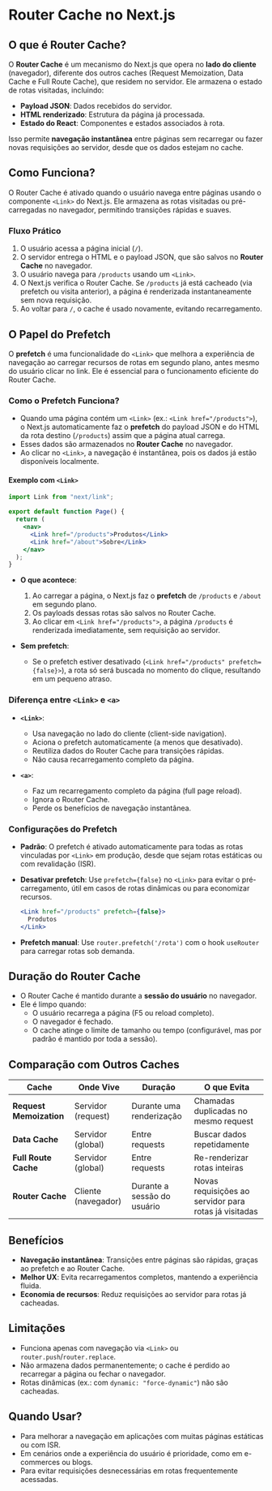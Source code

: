 # Router Cache no Next.js

## O que é Router Cache?

O **Router Cache** é um mecanismo do Next.js que opera no **lado do cliente** (navegador), diferente dos outros caches (Request Memoization, Data Cache e Full Route Cache), que residem no servidor. Ele armazena o estado de rotas visitadas, incluindo:

- **Payload JSON**: Dados recebidos do servidor.
- **HTML renderizado**: Estrutura da página já processada.
- **Estado do React**: Componentes e estados associados à rota.

Isso permite **navegação instantânea** entre páginas sem recarregar ou fazer novas requisições ao servidor, desde que os dados estejam no cache.

## Como Funciona?

O Router Cache é ativado quando o usuário navega entre páginas usando o componente `<Link>` do Next.js. Ele armazena as rotas visitadas ou pré-carregadas no navegador, permitindo transições rápidas e suaves.

### Fluxo Prático

1. O usuário acessa a página inicial (`/`).
2. O servidor entrega o HTML e o payload JSON, que são salvos no **Router Cache** no navegador.
3. O usuário navega para `/products` usando um `<Link>`.
4. O Next.js verifica o Router Cache. Se `/products` já está cacheado (via prefetch ou visita anterior), a página é renderizada instantaneamente sem nova requisição.
5. Ao voltar para `/`, o cache é usado novamente, evitando recarregamento.

## O Papel do Prefetch

O **prefetch** é uma funcionalidade do `<Link>` que melhora a experiência de navegação ao carregar recursos de rotas em segundo plano, antes mesmo do usuário clicar no link. Ele é essencial para o funcionamento eficiente do Router Cache.

### Como o Prefetch Funciona?

- Quando uma página contém um `<Link>` (ex.: `<Link href="/products">`), o Next.js automaticamente faz o **prefetch** do payload JSON e do HTML da rota destino (`/products`) assim que a página atual carrega.
- Esses dados são armazenados no **Router Cache** no navegador.
- Ao clicar no `<Link>`, a navegação é instantânea, pois os dados já estão disponíveis localmente.

#### Exemplo com `<Link>`

```jsx
import Link from "next/link";

export default function Page() {
  return (
    <nav>
      <Link href="/products">Produtos</Link>
      <Link href="/about">Sobre</Link>
    </nav>
  );
}
```

- **O que acontece**:

  1. Ao carregar a página, o Next.js faz o **prefetch** de `/products` e `/about` em segundo plano.
  2. Os payloads dessas rotas são salvos no Router Cache.
  3. Ao clicar em `<Link href="/products">`, a página `/products` é renderizada imediatamente, sem requisição ao servidor.

- **Sem prefetch**:
  - Se o prefetch estiver desativado (`<Link href="/products" prefetch={false}>`), a rota só será buscada no momento do clique, resultando em um pequeno atraso.

### Diferença entre `<Link>` e `<a>`

- **`<Link>`**:

  - Usa navegação no lado do cliente (client-side navigation).
  - Aciona o prefetch automaticamente (a menos que desativado).
  - Reutiliza dados do Router Cache para transições rápidas.
  - Não causa recarregamento completo da página.

- **`<a>`**:
  - Faz um recarregamento completo da página (full page reload).
  - Ignora o Router Cache.
  - Perde os benefícios de navegação instantânea.

### Configurações do Prefetch

- **Padrão**: O prefetch é ativado automaticamente para todas as rotas vinculadas por `<Link>` em produção, desde que sejam rotas estáticas ou com revalidação (ISR).
- **Desativar prefetch**: Use `prefetch={false}` no `<Link>` para evitar o pré-carregamento, útil em casos de rotas dinâmicas ou para economizar recursos.

  ```jsx
  <Link href="/products" prefetch={false}>
    Produtos
  </Link>
  ```

- **Prefetch manual**: Use `router.prefetch('/rota')` com o hook `useRouter` para carregar rotas sob demanda.

## Duração do Router Cache

- O Router Cache é mantido durante a **sessão do usuário** no navegador.
- Ele é limpo quando:
  - O usuário recarrega a página (F5 ou reload completo).
  - O navegador é fechado.
  - O cache atinge o limite de tamanho ou tempo (configurável, mas por padrão é mantido por toda a sessão).

## Comparação com Outros Caches

| **Cache**               | **Onde Vive**       | **Duração**                 | **O que Evita**                                       |
| ----------------------- | ------------------- | --------------------------- | ----------------------------------------------------- |
| **Request Memoization** | Servidor (request)  | Durante uma renderização    | Chamadas duplicadas no mesmo request                  |
| **Data Cache**          | Servidor (global)   | Entre requests              | Buscar dados repetidamente                            |
| **Full Route Cache**    | Servidor (global)   | Entre requests              | Re-renderizar rotas inteiras                          |
| **Router Cache**        | Cliente (navegador) | Durante a sessão do usuário | Novas requisições ao servidor para rotas já visitadas |

## Benefícios

- **Navegação instantânea**: Transições entre páginas são rápidas, graças ao prefetch e ao Router Cache.
- **Melhor UX**: Evita recarregamentos completos, mantendo a experiência fluida.
- **Economia de recursos**: Reduz requisições ao servidor para rotas já cacheadas.

## Limitações

- Funciona apenas com navegação via `<Link>` ou `router.push`/`router.replace`.
- Não armazena dados permanentemente; o cache é perdido ao recarregar a página ou fechar o navegador.
- Rotas dinâmicas (ex.: com `dynamic: "force-dynamic"`) não são cacheadas.

## Quando Usar?

- Para melhorar a navegação em aplicações com muitas páginas estáticas ou com ISR.
- Em cenários onde a experiência do usuário é prioridade, como em e-commerces ou blogs.
- Para evitar requisições desnecessárias em rotas frequentemente acessadas.
